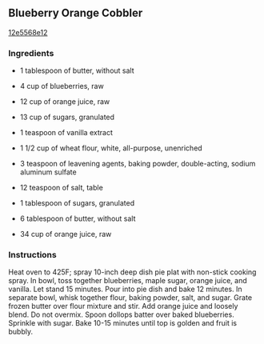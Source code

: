 ## Blueberry Orange Cobbler

[12e5568e12](http://www.food.com/recipe/blueberry-orange-cobbler-220827)

### Ingredients

 - 1 tablespoon of butter, without salt

 - 4 cup of blueberries, raw

 - 12 cup of orange juice, raw

 - 13 cup of sugars, granulated

 - 1 teaspoon of vanilla extract

 - 1 1/2 cup of wheat flour, white, all-purpose, unenriched

 - 3 teaspoon of leavening agents, baking powder, double-acting, sodium aluminum sulfate

 - 12 teaspoon of salt, table

 - 1 tablespoon of sugars, granulated

 - 6 tablespoon of butter, without salt

 - 34 cup of orange juice, raw

### Instructions

Heat oven to 425F; spray 10-inch deep dish pie plat with non-stick cooking spray. In bowl, toss together blueberries, maple sugar, orange juice, and vanilla. Let stand 15 minutes. Pour into pie dish and bake 12 minutes. In separate bowl, whisk together flour, baking powder, salt, and sugar. Grate frozen butter over flour mixture and stir. Add orange juice and loosely blend. Do not overmix. Spoon dollops batter over baked blueberries. Sprinkle with sugar. Bake 10-15 minutes until top is golden and fruit is bubbly.